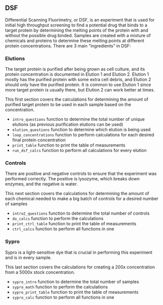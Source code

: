 ## DSF
Differential Scanning Fluorimetry, or DSF, is an experiment that is used for initial high throughput screening to find a potential drug that binds to a target protein by determining the melting points of the protein with and without the possible drug binded. Samples are created with a mixture of chemicals and proteins to determine these melting points at different protein concentrations. There are 3 main "ingredients" in DSF:

### Elutions
The target protein is purified after being grown as cell culture, and its protein concentration is documented in Elution 1 and Elution 2. Elution 1 mostly has the purified protein with some extra cell debris, and Elution 2 should only have the purified protein. It is common to use Elution 1 since more target protein is usually there, but Elution 2 can work better at times.

This first section covers the calculations for determining the amount of purified target protein to be used in each sample based on the concentration.
* `intro_questions` function to determine the total number of unique elutions (as previous purification elutions can be used)
* `elution_questions` function to determine which elution is being used
* `loop_concentrations` function to perform calculations for each desired final protein concentration
* `print_table` function to print the table of measurements
* `run_dsf_calcs` function to perform all calculations for every elution

### Controls
There are positive and negative controls to ensure that the experiment was performed correctly. The positive is lysozyme, which breaks down enzymes, and the negative is water.

This next section covers the calculations for determining the amount of each chemical needed to make a big batch of controls for a desired number of samples
* `intro2_questions` function to determine the total number of controls
* `do_calcs` function to perform the calculations
* `print_ctrl_table` function to print the table of measurements
* `ctrl_calcs` function to perform all functions in one

### Sypro
Sypro is a light-sensitive dye that is crucial in performing this experiment and is in every sample.

This last section covers the calculations for creating a 200x concentration from a 5000x stock concentration.
* `sypro_intro` function to determine the total number of samples
* `sypro_math` function to perform the calculations
* `sypro_print_table` function to print the table of measurements
* `sypro_calc` function to perform all functions in one
